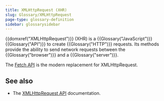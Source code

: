 ```yaml
---
title: XMLHttpRequest (XHR)
slug: Glossary/XMLHttpRequest
page-type: glossary-definition
sidebar: glossarysidebar
---
```


{{domxref("XMLHttpRequest")}} (XHR) is a {{Glossary("JavaScript")}} {{Glossary("API")}} to create {{Glossary("HTTP")}} requests. Its methods provide the ability to send network requests between the {{Glossary("browser")}} and a {{Glossary("server")}}.

The [Fetch API](/en-US/docs/Web/API/Fetch_API) is the modern replacement for XMLHttpRequest.

## See also

- The [XMLHttpRequest API](/en-US/docs/Web/API/XMLHttpRequest_API) documentation.

